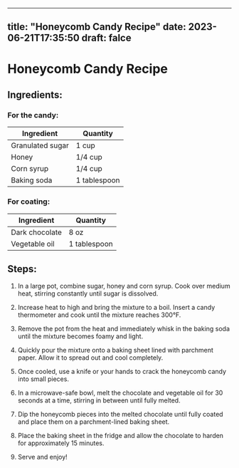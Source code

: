 
---
title: "Honeycomb Candy Recipe"
date: 2023-06-21T17:35:50
draft: falce
---

# Honeycomb Candy Recipe

## Ingredients:

### For the candy:
| Ingredient | Quantity |
|------------|----------|
| Granulated sugar | 1 cup |
| Honey | 1/4 cup |
| Corn syrup | 1/4 cup |
| Baking soda | 1 tablespoon |

### For coating:
| Ingredient | Quantity |
|------------|----------|
| Dark chocolate | 8 oz |
| Vegetable oil | 1 tablespoon |

## Steps:

1. In a large pot, combine sugar, honey and corn syrup. Cook over medium heat, stirring constantly until sugar is dissolved.

2. Increase heat to high and bring the mixture to a boil. Insert a candy thermometer and cook until the mixture reaches 300°F.

3. Remove the pot from the heat and immediately whisk in the baking soda until the mixture becomes foamy and light.

4. Quickly pour the mixture onto a baking sheet lined with parchment paper. Allow it to spread out and cool completely.

5. Once cooled, use a knife or your hands to crack the honeycomb candy into small pieces.

6. In a microwave-safe bowl, melt the chocolate and vegetable oil for 30 seconds at a time, stirring in between until fully melted.

7. Dip the honeycomb pieces into the melted chocolate until fully coated and place them on a parchment-lined baking sheet.

8. Place the baking sheet in the fridge and allow the chocolate to harden for approximately 15 minutes.

9. Serve and enjoy!
